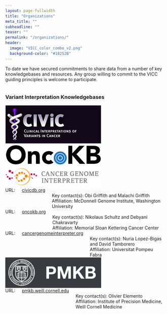 ```yaml
---
layout: page-fullwidth
title: "Organizations"
meta_title: ""
subheadline: ""
teaser: ""
permalink: "/organizations/"
header:
  image: "VICC_color_combo_v2.png"
  background-color: "#18252B"
---
```


To date we have secured commitments to share data from a number of key knowledgebases and resources. Any group willing to commit to the VICC guiding principles is welcome to participate. 

<div class="row">
    <div class="small-12 columns">
        <h3>Variant Interpretation Knowledgebases</h3>
    </div><!-- /.small-12.columns -->
</div>

<div class="row">
  <div class="large-4 columns">
      <img src="/assets/img/CIViC_logo.png">
  </div>
  <div class="large-4 columns">
      <img src="/assets/img/oncokb_logo.png">
  </div>
  <div class="large-4 columns">
      <img src="/assets/img/CGI_logo.png">
  </div>
</div>

<div class="row">
  <div class="large-4 columns">
      URL: <a href="http://civicdb.org">civicdb.org</a><br>
      Key contact(s): Obi Griffith and Malachi Griffith<br>
      Affiliation: McDonnell Genome Institute, Washington University
  </div>
  <div class="large-4 columns">
      URL: <a href="http://oncokb.org">oncokb.org</a><br>
      Key contact(s): Nikolaus Schultz and Debyani Chakravarty<br>
      Affiliation: Memorial Sloan Kettering Cancer Center
  </div>
  <div class="large-4 columns">
      URL: <a href="https://cancergenomeinterpreter.org">cancergenomeinterpreter.org</a><br>
      Key contact(s): Nuria Lopez-Bigas and David Tamborero<br>
      Affiliation: Universitat Pompeu Fabra
  </div>
</div>

<div class="row">
  <div class="large-4 columns">
      <img src="/assets/img/PMKB_logo.png">
  </div>
  <div class="large-4 columns">

  </div>
  <div class="large-4 columns">

  </div>
</div>

<div class="row">
  <div class="large-4 columns">
      URL: <a href="https://pmkb.weill.cornell.edu">pmkb.weill.cornell.edu</a><br>
      Key contact(s): Olivier Elemento<br>
      Affiliation: Institute of Precision Medicine, Weill Cornell Medicine
  </div>
  <div class="large-4 columns">

  </div>
  <div class="large-4 columns">

  </div>
</div>


